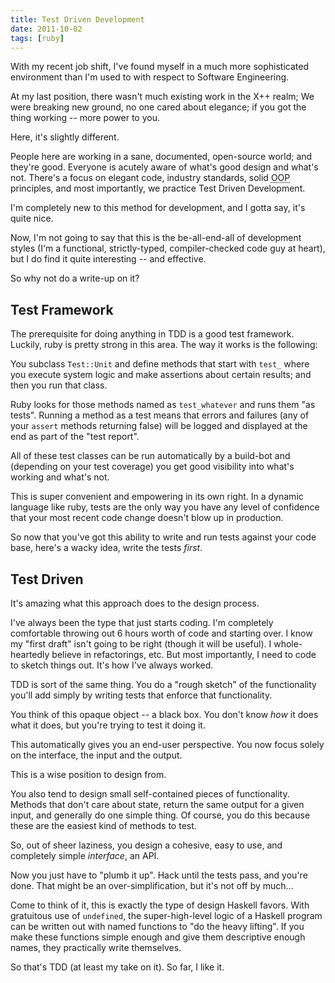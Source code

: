 ```yaml
---
title: Test Driven Development
date: 2011-10-02
tags: [ruby]
---
```


With my recent job shift, I've found myself in a much more sophisticated 
environment than I'm used to with respect to Software Engineering.

At my last position, there wasn't much existing work in the X++ realm; 
We were breaking new ground, no one cared about elegance; if you got the 
thing working -- more power to you.

Here, it's slightly different.

People here are working in a sane, documented, open-source world; and 
they're good. Everyone is acutely aware of what's good design and what's 
not. There's a focus on elegant code, industry standards, solid 
<abbr title="object oriented programming">OOP</abbr> principles, and 
most importantly, we practice Test Driven Development.

I'm completely new to this method for development, and I gotta say, it's 
quite nice.

Now, I'm not going to say that this is the be-all-end-all of development 
styles (I'm a functional, strictly-typed, compiler-checked code guy at 
heart), but I do find it quite interesting -- and effective.

So why not do a write-up on it?

## Test Framework

The prerequisite for doing anything in TDD is a good test framework. 
Luckily, ruby is pretty strong in this area. The way it works is the 
following:

You subclass `Test::Unit` and define methods that start with `test_` 
where you execute system logic and make assertions about certain 
results; and then you run that class.

Ruby looks for those methods named as `test_whatever` and runs them "as 
tests". Running a method as a test means that errors and failures (any 
of your `assert` methods returning false) will be logged and displayed 
at the end as part of the "test report".

All of these test classes can be run automatically by a build-bot and 
(depending on your test coverage) you get good visibility into what's 
working and what's not.

This is super convenient and empowering in its own right. In a dynamic 
language like ruby, tests are the only way you have any level of 
confidence that your most recent code change doesn't blow up in 
production.

So now that you've got this ability to write and run tests against your 
code base, here's a wacky idea, write the tests *first*.

## Test Driven

It's amazing what this approach does to the design process.

I've always been the type that just starts coding. I'm completely 
comfortable throwing out 6 hours worth of code and starting over. I know 
my "first draft" isn't going to be right (though it will be useful). I 
whole-heartedly believe in refactorings, etc. But most importantly, I 
need to code to sketch things out. It's how I've always worked.

TDD is sort of the same thing. You do a "rough sketch" of the 
functionality you'll add simply by writing tests that enforce that 
functionality.

You think of this opaque object -- a black box. You don't know *how* it 
does what it does, but you're trying to test it doing it.

This automatically gives you an end-user perspective. You now focus 
solely on the interface, the input and the output.

This is a wise position to design from.

You also tend to design small self-contained pieces of functionality. 
Methods that don't care about state, return the same output for a given 
input, and generally do one simple thing. Of course, you do this because 
these are the easiest kind of methods to test.

So, out of sheer laziness, you design a cohesive, easy to use, and 
completely simple *interface*, an API.

Now you just have to "plumb it up". Hack until the tests pass, and 
you're done. That might be an over-simplification, but it's not off by 
much...

Come to think of it, this is exactly the type of design Haskell favors. 
With gratuitous use of `undefined`, the super-high-level logic of a 
Haskell program can be written out with named functions to "do the heavy 
lifting". If you make these functions simple enough and give them 
descriptive enough names, they practically write themselves.

So that's TDD (at least my take on it). So far, I like it.
